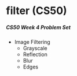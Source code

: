 # filter (CS50)

##### CS50 Week 4 Problem Set
* Image Filtering
  * Grayscale
  * Reflection
  * Blur
  * Edges
